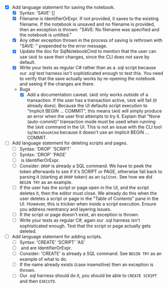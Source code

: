 - [x] Add language statement for saving the notebook.
    - [x] Syntax: 'SAVE' [<filename>]
    - [x] Filename is IdentifierOrExpr. If not provided, it saves to the existing filename. If the notebook is unsaved and no filename is provided, then an exception is thrown: "SAVE: No filename was specified and the notebook is untitled."
    - [x] Any other exception thrown in the process of saving is rethrown with "SAVE: " prepended to the error message.
    - [x] Update the doc for SqlNotebookCmd to mention that the user can use `SAVE` to save their changes, since the CLI does not save by default.
    - [x] Write your tests as regular C# rather than as a .sql script because our .sql test harness isn't sophisticated enough to test this. You need to verify that the save actually works by re-opening the notebook and seeing if the changes are there.
    - Bugs
        - [x] Add a documentation caveat. `SAVE` only works _outside_ of a transaction. If the user has a transaction active, `SAVE` will fail (it already does). Because the UI defaults script execution to "Implicit BEGIN ... COMMIT", this means `SAVE` will simply produce an error when the user first attempts to try it. Explain that "None (auto-commit)" transaction mode must be used when running the `SAVE` command in the UI. This is not an issue with the CLI tool `SqlNotebookCmd` because it doesn't use an implicit BEGIN ... COMMIT.
- [ ] Add language statement for deleting scripts and pages.
    - [ ] Syntax: 'DROP' 'SCRIPT' <name>
    - [ ] Syntax: 'DROP' 'PAGE' <name>
    - [ ] <name> is IdentifierOrExpr.
    - [ ] Consider: `DROP` is already a SQL command. We have to peek the token afterwards to see if it's SCRIPT or PAGE, otherwise fall back to parsing it (starting at `DROP` token) as an `SqlStmt`. See how we did `BEGIN TRY` as an example.
    - [ ] If the user has the script or page open in the UI, and the script deletes it, then the editor must close. We already do this when the user deletes a script or page in the "Table of Contents" pane in the UI. However, this is trickier when _inside_ a script execution. Ensure you address reentrancy and layering issues.
    - [ ] If the script or page doesn't exist, an exception is thrown.
    - [ ] Write your tests as regular C#, again our .sql harness isn't sophisticated enough. Test that the script or page actually gets deleted.
- [ ] Add language statement for adding scripts.
    - [ ] Syntax: 'CREATE' 'SCRIPT' <name> 'AS' <sql commands>
    - [ ] <name> and <sql commands> are IdentifierOrExpr.
    - [ ] Consider: 'CREATE' is already a SQL command. See `BEGIN TRY` as an example of what to do.
    - [ ] If the name already exists (case insensitive) then an exception is thrown.
    - [ ] Our .sql harness should do it, you should be able to `CREATE SCRIPT` and then `EXECUTE`.
